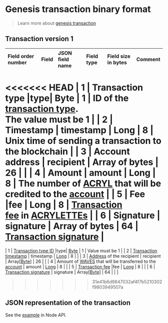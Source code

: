 # Genesis transaction binary format

> Learn more about [genesis transaction](/blockchain/transaction-type/genesis-transaction.md)

## Transaction version 1

| Field order number | Field | JSON field name | Field type | Field size in bytes | Comment |
| :--- | :--- | :--- | :--- | :--- | :--- |
<<<<<<< HEAD
| 1 | Transaction type |type| Byte | 1 | ID of the [transaction type](/blockchain/transaction-type.md).<br>The value must be 1 |
| 2 | Timestamp | timestamp | Long | 8 | Unix time of sending a transaction to the blockchain |
| 3 | Account address | recipient | Array of bytes | 26 |  |
| 4 | Amount | amount | Long | 8 | The number of [ACRYL](/blockchain/token/acryl.md) that will be credited to the [account](/blockchain/account.md) |
| 5 | Fee |fee | Long | 8 | [Transaction fee](/blockchain/transaction-fee.md) in [ACRYLETTEs](/blockchain/token/acrylette.md) |
| 6 | Signature | signature | Array of bytes | 64 | [Transaction signature](/blockchain/transaction-signature.md) |
=======
| 1 | [Transaction type ID](/blockchain/transaction-type.md) |type| [Byte](/blockchain/blockchain/blockchain-data-types.md) | 1 | Value must be 1 |
| 2 | [Transaction timestamp](/blockchain/transaction/transaction-timestamp.md) | timestamp | [Long](/blockchain/blockchain/blockchain-data-types.md) | 8 |  |
| 3 | [Address](/blockchain/address.md) of the recipient | recipient | Array[[Byte](/blockchain/blockchain/blockchain-data-types.md)] | 26 |  |
| 4 | Amount of [WAVES](/blockchain/token/waves.md) that will be transferred to the [account](/blockchain/account.md) | amount | [Long](/blockchain/blockchain/blockchain-data-types.md) | 8 |  |
| 5 | [Transaction fee](/blockchain/transaction/transaction-fee.md) |fee | [Long](/blockchain/blockchain/blockchain-data-types.md) | 8 |  |
| 6 | [Transaction signature](/blockchain/transaction/transaction-signature.md) | signature | Array[[Byte](/blockchain/blockchain/blockchain-data-types.md)] | 64 |  | |

>>>>>>> 31e41b6d9847032af4f7b5210302f9803949507a

## JSON representation of the transaction

See the [example](https://nodes.wavesplatform.com/transactions/info/2DVtfgXjpMeFf2PQCqvwxAiaGbiDsxDjSdNQkc5JQ74eWxjWFYgwvqzC4dn7iB1AhuM32WxEiVi1SGijsBtYQwn8) in Node API.
